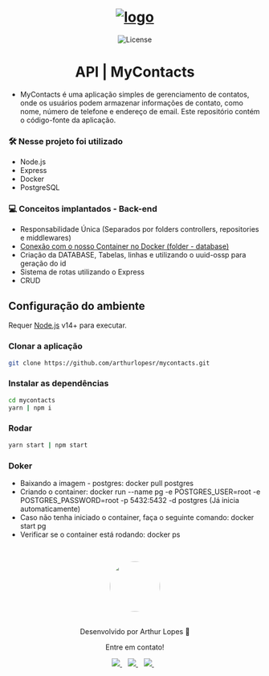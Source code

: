 <h1 align="center">
    <a href="https://imgbb.com/"><img src="https://i.ibb.co/DWLsHRv/logo.png" alt="logo" border="0"></a>
</h1>

<p align="center">
  <img  src="https://img.shields.io/static/v1?label=license&message=MIT&color=8257E6&labelColor=121214" alt="License">
</p>

<h1 align="center">
    API | MyContacts
</h1>


* MyContacts é uma aplicação simples de gerenciamento de contatos, onde os usuários podem armazenar informações de contato, como nome, número de telefone e endereço de email. Este repositório contém o código-fonte da aplicação.

### 🛠️ Nesse projeto foi utilizado
* Node.js
* Express
* Docker
* PostgreSQL

### 💻 Conceitos implantados - Back-end
- Responsabilidade Única (Separados por folders controllers, repositories e middlewares)
- [Conexão com o nosso Container no Docker (folder - database)](https://yarnpkg.com/package/pg)
- Criação da DATABASE, Tabelas, linhas e utilizando o uuid-ossp para geração do id
- Sistema de rotas utilizando o Express
- CRUD

## Configuração do ambiente
Requer [Node.js](https://nodejs.org/) v14+ para executar.

### Clonar a aplicação
```sh
git clone https://github.com/arthurlopesr/mycontacts.git
```
### Instalar as dependências
```sh
cd mycontacts
yarn | npm i
```

### Rodar
```sh
yarn start | npm start
```

### Doker 
* Baixando a imagem - postgres: docker pull postgres
* Criando o container: docker run --name pg -e POSTGRES_USER=root -e POSTGRES_PASSWORD=root -p 5432:5432 -d postgres (Já inicia automaticamente)
* Caso não tenha iniciado o container, faça o seguinte comando: docker start pg
* Verificar se o container está rodando: docker ps


&nbsp;

<div align="center">
 <a href="https://app.rocketseat.com.br/me/arthur-lopes">
   <img align="center" style="border-radius: 100%;" src="https://github.com/arthurlopesr.png" width="100px" alt=""/>
  </a>
</div>
<br/>
<p align="center">Desenvolvido por Arthur Lopes 🚀 </p> 
<p align="center">Entre em contato!</p>
<div align="center">
<a href="https://www.linkedin.com/in/arthur-lopesr/" target="_blank">
    <img src="https://img.shields.io/badge/linkedin-%230077B5.svg?&style=for-the-badge&logo=linkedin&logoColor=white" />
  </a>&nbsp;&nbsp;
 <a href="https://www.instagram.com/arthur_lopesr/" target="_blank">
    <img src="https://img.shields.io/badge/instagram-%23E4405F.svg?&style=for-the-badge&logo=instagram&logoColor=white" />        
  </a>&nbsp;&nbsp;
 <a href="mailto:arthurlopr12@gmail.com">
    <img src="https://img.shields.io/badge/Microsoft_Outlook-0078D4?style=for-the-badge&logo=microsoft-outlook&logoColor=white" />        
  </a>&nbsp;&nbsp; 
</div>
